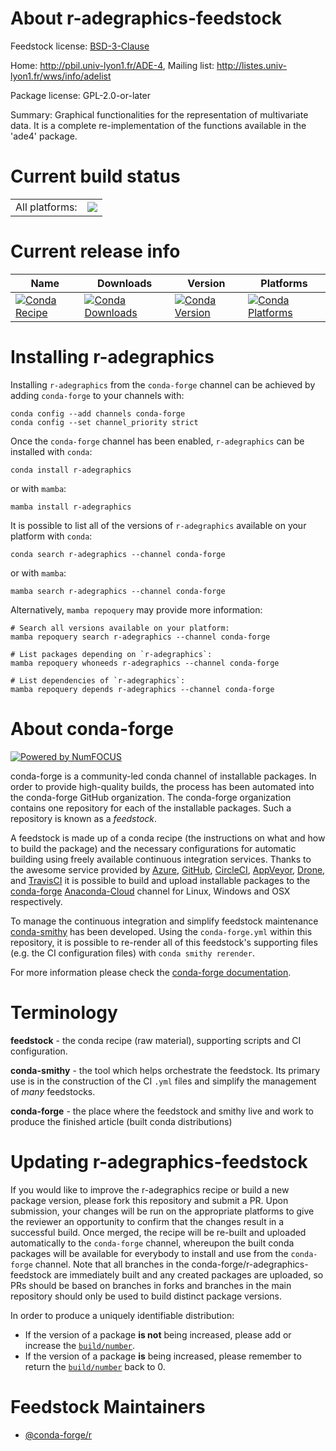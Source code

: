 About r-adegraphics-feedstock
=============================

Feedstock license: [BSD-3-Clause](https://github.com/conda-forge/r-adegraphics-feedstock/blob/main/LICENSE.txt)

Home: http://pbil.univ-lyon1.fr/ADE-4, Mailing list: http://listes.univ-lyon1.fr/wws/info/adelist

Package license: GPL-2.0-or-later

Summary: Graphical functionalities for the representation of multivariate data. It is a complete re-implementation of the functions available in the 'ade4' package.

Current build status
====================


<table><tr><td>All platforms:</td>
    <td>
      <a href="https://dev.azure.com/conda-forge/feedstock-builds/_build/latest?definitionId=10678&branchName=main">
        <img src="https://dev.azure.com/conda-forge/feedstock-builds/_apis/build/status/r-adegraphics-feedstock?branchName=main">
      </a>
    </td>
  </tr>
</table>

Current release info
====================

| Name | Downloads | Version | Platforms |
| --- | --- | --- | --- |
| [![Conda Recipe](https://img.shields.io/badge/recipe-r--adegraphics-green.svg)](https://anaconda.org/conda-forge/r-adegraphics) | [![Conda Downloads](https://img.shields.io/conda/dn/conda-forge/r-adegraphics.svg)](https://anaconda.org/conda-forge/r-adegraphics) | [![Conda Version](https://img.shields.io/conda/vn/conda-forge/r-adegraphics.svg)](https://anaconda.org/conda-forge/r-adegraphics) | [![Conda Platforms](https://img.shields.io/conda/pn/conda-forge/r-adegraphics.svg)](https://anaconda.org/conda-forge/r-adegraphics) |

Installing r-adegraphics
========================

Installing `r-adegraphics` from the `conda-forge` channel can be achieved by adding `conda-forge` to your channels with:

```
conda config --add channels conda-forge
conda config --set channel_priority strict
```

Once the `conda-forge` channel has been enabled, `r-adegraphics` can be installed with `conda`:

```
conda install r-adegraphics
```

or with `mamba`:

```
mamba install r-adegraphics
```

It is possible to list all of the versions of `r-adegraphics` available on your platform with `conda`:

```
conda search r-adegraphics --channel conda-forge
```

or with `mamba`:

```
mamba search r-adegraphics --channel conda-forge
```

Alternatively, `mamba repoquery` may provide more information:

```
# Search all versions available on your platform:
mamba repoquery search r-adegraphics --channel conda-forge

# List packages depending on `r-adegraphics`:
mamba repoquery whoneeds r-adegraphics --channel conda-forge

# List dependencies of `r-adegraphics`:
mamba repoquery depends r-adegraphics --channel conda-forge
```


About conda-forge
=================

[![Powered by
NumFOCUS](https://img.shields.io/badge/powered%20by-NumFOCUS-orange.svg?style=flat&colorA=E1523D&colorB=007D8A)](https://numfocus.org)

conda-forge is a community-led conda channel of installable packages.
In order to provide high-quality builds, the process has been automated into the
conda-forge GitHub organization. The conda-forge organization contains one repository
for each of the installable packages. Such a repository is known as a *feedstock*.

A feedstock is made up of a conda recipe (the instructions on what and how to build
the package) and the necessary configurations for automatic building using freely
available continuous integration services. Thanks to the awesome service provided by
[Azure](https://azure.microsoft.com/en-us/services/devops/), [GitHub](https://github.com/),
[CircleCI](https://circleci.com/), [AppVeyor](https://www.appveyor.com/),
[Drone](https://cloud.drone.io/welcome), and [TravisCI](https://travis-ci.com/)
it is possible to build and upload installable packages to the
[conda-forge](https://anaconda.org/conda-forge) [Anaconda-Cloud](https://anaconda.org/)
channel for Linux, Windows and OSX respectively.

To manage the continuous integration and simplify feedstock maintenance
[conda-smithy](https://github.com/conda-forge/conda-smithy) has been developed.
Using the ``conda-forge.yml`` within this repository, it is possible to re-render all of
this feedstock's supporting files (e.g. the CI configuration files) with ``conda smithy rerender``.

For more information please check the [conda-forge documentation](https://conda-forge.org/docs/).

Terminology
===========

**feedstock** - the conda recipe (raw material), supporting scripts and CI configuration.

**conda-smithy** - the tool which helps orchestrate the feedstock.
                   Its primary use is in the construction of the CI ``.yml`` files
                   and simplify the management of *many* feedstocks.

**conda-forge** - the place where the feedstock and smithy live and work to
                  produce the finished article (built conda distributions)


Updating r-adegraphics-feedstock
================================

If you would like to improve the r-adegraphics recipe or build a new
package version, please fork this repository and submit a PR. Upon submission,
your changes will be run on the appropriate platforms to give the reviewer an
opportunity to confirm that the changes result in a successful build. Once
merged, the recipe will be re-built and uploaded automatically to the
`conda-forge` channel, whereupon the built conda packages will be available for
everybody to install and use from the `conda-forge` channel.
Note that all branches in the conda-forge/r-adegraphics-feedstock are
immediately built and any created packages are uploaded, so PRs should be based
on branches in forks and branches in the main repository should only be used to
build distinct package versions.

In order to produce a uniquely identifiable distribution:
 * If the version of a package **is not** being increased, please add or increase
   the [``build/number``](https://docs.conda.io/projects/conda-build/en/latest/resources/define-metadata.html#build-number-and-string).
 * If the version of a package **is** being increased, please remember to return
   the [``build/number``](https://docs.conda.io/projects/conda-build/en/latest/resources/define-metadata.html#build-number-and-string)
   back to 0.

Feedstock Maintainers
=====================

* [@conda-forge/r](https://github.com/conda-forge/r/)

